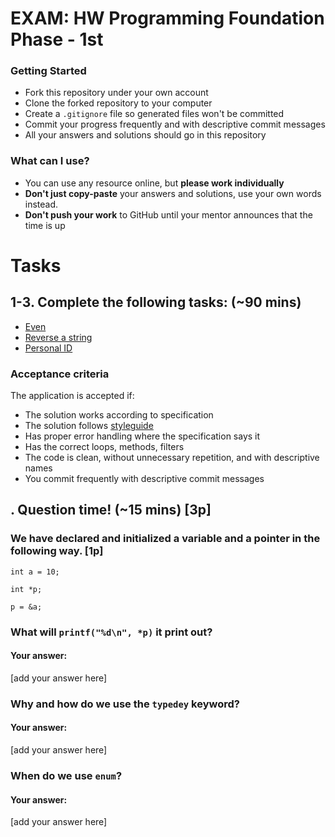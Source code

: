 # EXAM: HW Programming Foundation Phase - 1st

### Getting Started
 - Fork this repository under your own account
 - Clone the forked repository to your computer
 - Create a `.gitignore` file so generated files won't be committed
 - Commit your progress frequently and with descriptive commit messages
 - All your answers and solutions should go in this repository

### What can I use?
- You can use any resource online, but **please work individually**
- **Don't just copy-paste** your answers and solutions, use your own words instead.
- **Don't push your work** to GitHub until your mentor announces that the time is up

# Tasks
## 1-3. Complete the following tasks: (~90 mins)
- [Even](even/even.c)
- [Reverse a string](reverse/reverse.c)
- [Personal ID](personal_id/personal_id.c)

### Acceptance criteria
The application is accepted if:
- The solution works according to specification
- The solution follows [styleguide](https://github.com/greenfox-academy/totoro-syllabus/blob/master/STYLEGUIDE.md)
- Has proper error handling where the specification says it
- Has the correct loops, methods, filters
- The code is clean, without unnecessary repetition, and with descriptive names
- You commit frequently with descriptive commit messages

## . Question time! (~15 mins) [3p]

### We have declared and initialized a variable and a pointer in the following way. [1p]
`int a = 10;`

`int *p;`

`p = &a;`
### What will `printf("%d\n", *p)` it print out?
#### Your answer:
[add your answer here]

### Why and how do we use the `typedey` keyword?

#### Your answer:
[add your answer here]

### When do we use `enum`?
#### Your answer:
[add your answer here]
